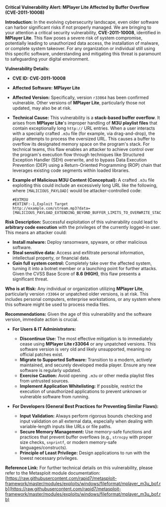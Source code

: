 **Critical Vulnerability Alert: MPlayer Lite Affected by Buffer Overflow (CVE-2011-10008)**

**Introduction:**
In the evolving cybersecurity landscape, even older software can harbor significant risks if not properly managed. We are bringing to your attention a critical security vulnerability, **CVE-2011-10008**, identified in **MPlayer Lite**. This flaw poses a severe risk of system compromise, potentially leading to unauthorized data access, the installation of malware, or complete system takeover. For any organization or individual still using this specific software, understanding and mitigating this threat is paramount to safeguarding your digital environment.

**Vulnerability Details:**
*   **CVE ID:** **CVE-2011-10008**
*   **Affected Software:** **MPlayer Lite**
*   **Affected Version:** Specifically, version `r33064` has been confirmed vulnerable. Other versions of **MPlayer Lite**, particularly those not updated, may also be at risk.
*   **Technical Cause:** This vulnerability is a **stack-based buffer overflow**. It arises from **MPlayer Lite**'s improper handling of **M3U playlist files** that contain exceptionally long `http://` URL entries. When a user interacts with a specially crafted `.m3u` file (for example, via drag-and-drop), the player attempts to process the oversized URL. This causes a buffer to overflow its designated memory space on the program's stack. For technical teams, this flaw enables an attacker to achieve control over the program's execution flow through techniques like Structured Exception Handler (SEH) overwrite, and to bypass Data Execution Prevention (DEP) using a Return-Oriented Programming (ROP) chain that leverages existing code segments within loaded libraries.

*   **Example of Malicious M3U Content (Conceptual):**
    A crafted `.m3u` file exploiting this could include an excessively long URL like the following, where `[MALICIOUS_PAYLOAD]` would be attacker-controlled code:
    ```m3u
    #EXTM3U
    #EXTINF:-1,Exploit Target
    http://example.com/stream.mp3?data=[MALICIOUS_PAYLOAD_EXTENDING_BEYOND_BUFFER_LIMITS_TO_OVERWRITE_STACK_AND_CONTROL_EXECUTION_FLOW]
    ```

**Risk Description:**
Successful exploitation of this vulnerability could lead to **arbitrary code execution** with the privileges of the currently logged-in user. This means an attacker could:
*   **Install malware:** Deploy ransomware, spyware, or other malicious software.
*   **Steal sensitive data:** Access and exfiltrate personal information, intellectual property, or financial data.
*   **Gain full system control:** Completely take over the affected system, turning it into a botnet member or a launching point for further attacks.
Given the CVSS Base Score of **8.6 (HIGH)**, this flaw presents a significant threat.

**Who is at Risk:**
Any individual or organization utilizing **MPlayer Lite**, particularly version `r33064` or unpatched older versions, is at risk. This includes personal computers, enterprise workstations, or any system where this software might be used to process media files.

**Recommendations:**
Given the age of this vulnerability and the software version, immediate action is crucial.

*   **For Users & IT Administrators:**
    *   **Discontinue Use:** The most effective mitigation is to immediately cease using **MPlayer Lite r33064** or any unpatched versions. This software version is very old and likely unsupported, meaning no official patches exist.
    *   **Migrate to Supported Software:** Transition to a modern, actively maintained, and securely developed media player. Ensure any new software is regularly updated.
    *   **Exercise Caution:** Avoid opening `.m3u` or other media playlist files from untrusted sources.
    *   **Implement Application Whitelisting:** If possible, restrict the execution of unauthorized applications to prevent unknown or vulnerable software from running.

*   **For Developers (General Best Practices for Preventing Similar Flaws):**
    *   **Input Validation:** Always perform rigorous bounds checking and input validation on all external data, especially when dealing with variable-length inputs like URLs or file paths.
    *   **Secure Memory Management:** Use memory-safe functions and practices that prevent buffer overflows (e.g., `strncpy` with proper size checks, `snprintf`, or modern memory-safe languages/constructs).
    *   **Principle of Least Privilege:** Design applications to run with the lowest necessary privileges.

**Reference Link:**
For further technical details on this vulnerability, please refer to the Metasploit module documentation:
[https://raw.githubusercontent.com/rapid7/metasploit-framework/master/modules/exploits/windows/fileformat/mplayer_m3u_bof.rb](https://raw.githubusercontent.com/rapid7/metasploit-framework/master/modules/exploits/windows/fileformat/mplayer_m3u_bof.rb)